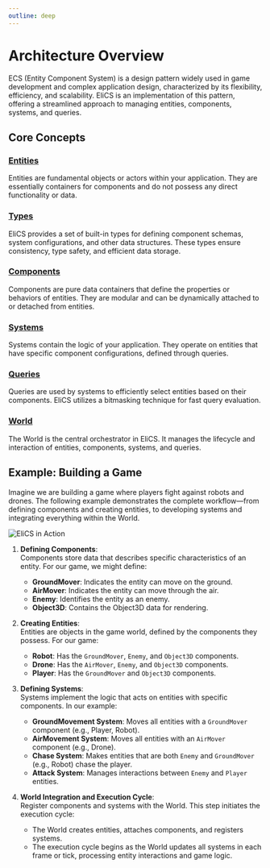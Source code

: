 ```yaml
---
outline: deep
---
```


# Architecture Overview

ECS (Entity Component System) is a design pattern widely used in game development and complex application design, characterized by its flexibility, efficiency, and scalability. EliCS is an implementation of this pattern, offering a streamlined approach to managing entities, components, systems, and queries.

## Core Concepts

### [Entities](entity.md)

Entities are fundamental objects or actors within your application. They are essentially containers for components and do not possess any direct functionality or data.

### [Types](types.md)

EliCS provides a set of built-in types for defining component schemas, system configurations, and other data structures. These types ensure consistency, type safety, and efficient data storage.

### [Components](component.md)

Components are pure data containers that define the properties or behaviors of entities. They are modular and can be dynamically attached to or detached from entities.

### [Systems](system.md)

Systems contain the logic of your application. They operate on entities that have specific component configurations, defined through queries.

### [Queries](query.md)

Queries are used by systems to efficiently select entities based on their components. EliCS utilizes a bitmasking technique for fast query evaluation.

### [World](world.md)

The World is the central orchestrator in EliCS. It manages the lifecycle and interaction of entities, components, systems, and queries.

## Example: Building a Game

Imagine we are building a game where players fight against robots and drones. The following example demonstrates the complete workflow—from defining components and creating entities, to developing systems and integrating everything within the World.

![EliCS in Action](/elics.png)

1. **Defining Components**:  
   Components store data that describes specific characteristics of an entity. For our game, we might define:

   - **GroundMover**: Indicates the entity can move on the ground.
   - **AirMover**: Indicates the entity can move through the air.
   - **Enemy**: Identifies the entity as an enemy.
   - **Object3D**: Contains the Object3D data for rendering.

2. **Creating Entities**:  
   Entities are objects in the game world, defined by the components they possess. For our game:

   - **Robot**: Has the `GroundMover`, `Enemy`, and `Object3D` components.
   - **Drone**: Has the `AirMover`, `Enemy`, and `Object3D` components.
   - **Player**: Has the `GroundMover` and `Object3D` components.

3. **Defining Systems**:  
   Systems implement the logic that acts on entities with specific components. In our example:

   - **GroundMovement System**: Moves all entities with a `GroundMover` component (e.g., Player, Robot).
   - **AirMovement System**: Moves all entities with an `AirMover` component (e.g., Drone).
   - **Chase System**: Makes entities that are both `Enemy` and `GroundMover` (e.g., Robot) chase the player.
   - **Attack System**: Manages interactions between `Enemy` and `Player` entities.

4. **World Integration and Execution Cycle**:  
   Register components and systems with the World. This step initiates the execution cycle:
   - The World creates entities, attaches components, and registers systems.
   - The execution cycle begins as the World updates all systems in each frame or tick, processing entity interactions and game logic.
